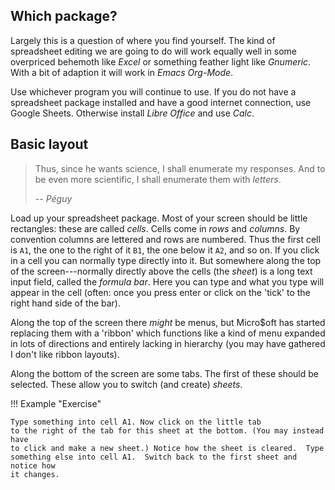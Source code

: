 ## Which package?

Largely this is a question of where you find yourself.  The kind of spreadsheet
editing we are going to do will work equally well in some overpriced behemoth
like *Excel* or something feather light like *Gnumeric*.  With a bit of adaption
it will work in *Emacs Org-Mode*.

Use whichever program you will continue to use.  If you do not have a
spreadsheet package installed and have a good internet connection, use Google
Sheets.  Otherwise install *Libre Office* and use *Calc*.

## Basic layout

> Thus, since he wants science, I shall enumerate my responses.  And to be even
> more scientific, I shall enumerate them with *letters*.
>
> -- <cite>Péguy</cite>

Load up your spreadsheet package.  Most of your screen should be little
rectangles: these are called *cells*.  Cells come in *rows* and *columns*.  By
convention columns are lettered and rows are numbered.  Thus the first cell is
`A1`, the one to the right of it `B1`, the one below it `A2`, and so on.  If you
click in a cell you can normally type directly into it.  But somewhere along the
top of the screen---normally directly above the cells (the *sheet*) is a long
text input field, called the *formula bar*.  Here you can type and what you type
will appear in the cell (often: once you press enter or click on the 'tick' to
the right hand side of the bar).

Along the top of the screen there *might* be menus, but Micro$oft has started
replacing them with a 'ribbon' which functions like a kind of menu expanded in
lots of directions and entirely lacking in hierarchy (you may have gathered I
don't like ribbon layouts).

Along the bottom of the screen are some tabs.  The first of these should be
selected.  These allow you to switch (and create) *sheets*.

!!! Example "Exercise"

    Type something into cell A1. Now click on the little tab
    to the right of the tab for this sheet at the bottom. (You may instead have
    to click and make a new sheet.) Notice how the sheet is cleared.  Type
    something else into cell A1.  Switch back to the first sheet and notice how
    it changes.
